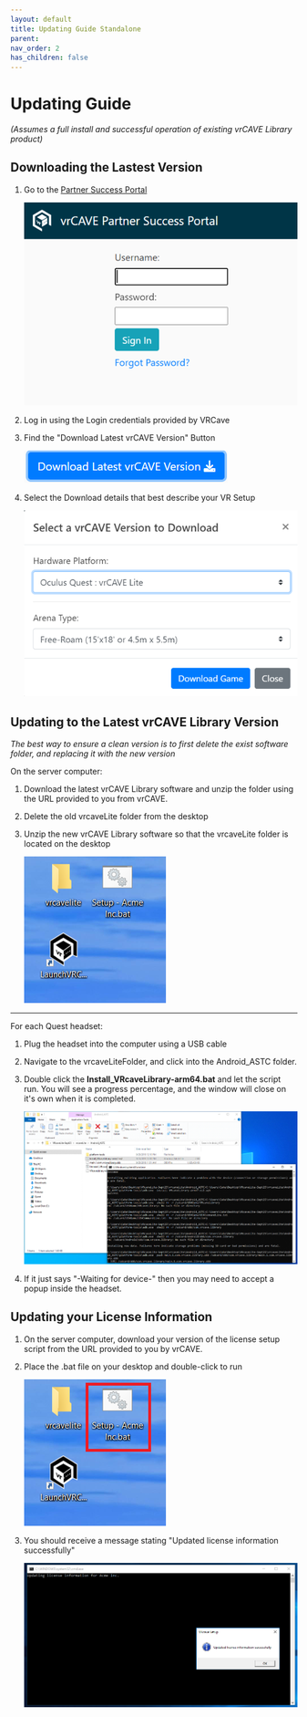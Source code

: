 ```yaml
---
layout: default
title: Updating Guide Standalone
parent: 
nav_order: 2
has_children: false
---
```


# Updating Guide

*(Assumes a full install and successful operation of existing vrCAVE Library product)*

## Downloading the Lastest Version 

1. Go to the [Partner Success Portal](https://partnersuccess.vrcave.ca/) 

	![](media/CSP/CustomerSuccessPortalLogin.PNG)

2. Log in using the Login credentials provided by VRCave

3. Find the "Download Latest vrCAVE Version" Button

	![](media/CSP/CSP_DownloadButton.PNG)
	
4. Select the Download details that best describe your VR Setup

	![](media/CSP_DownloadDetails_Quest.png)
	
## Updating to the Latest vrCAVE Library Version

*The best way to ensure a clean version is to first delete the exist software folder, and replacing it with the new version*

On the server computer:
1. Download the latest vrCAVE Library software and unzip the folder using the URL provided to you from vrCAVE.

2. Delete the old vrcaveLite folder from the desktop

3. Unzip the new vrCAVE Library software so that the vrcaveLite folder is located on the desktop

    ![](media\vrcaveLite\vrcaveLiteFolders.PNG)

----

For each Quest headset:
1. Plug the headset into the computer using a USB cable

2. Navigate to the vrcaveLiteFolder, and click into the Android_ASTC folder.

3. Double click the **Install_VRcaveLibrary-arm64.bat** and let the script run. You will see a progress percentage, and the window will close on it's own when it is completed.


	![](media\vrcaveLite\Sideload.png)
	

4. If it just says "-Waiting for device-" then you may need to accept a popup inside the headset. 


## Updating your License Information

1. On the server computer, download your version of the license setup script from the URL provided to you by vrCAVE.

2.  Place the .bat file on your desktop and double-click to run

    ![](media/vrcaveLite/vrcaveLiteLicense.png)

3. You should receive a message stating "Updated license information successfully"

    ![](media/licenseUpdate2.png)


